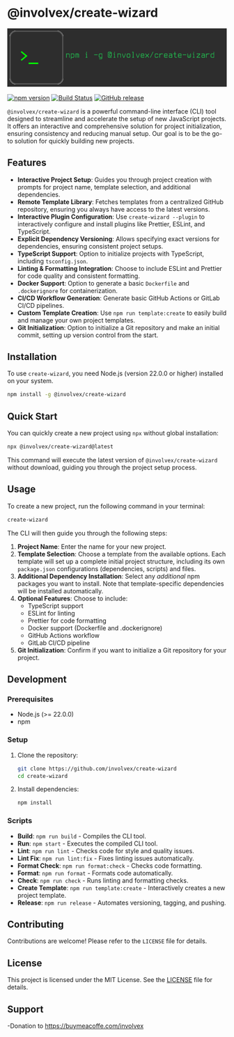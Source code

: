 <!-- @format -->

# @involvex/create-wizard

![npm install -g @involvex/create-wizard](assets/prompt.png)

[![npm version](https://badge.fury.io/js/%40involvex%2Fcreate-wizard.svg)](https://badge.fury.io/js/%40involvex%2Fcreate-wizard)
[![Build Status](https://github.com/involvex/create-wizard/actions/workflows/ci-release.yml/badge.svg)](https://github.com/involvex/create-wizard/actions/workflows/ci-release.yml)
[![GitHub release](https://img.shields.io/github/release/involvex/create-wizard.svg)](https://github.com/involvex/create-wizard/releases/)

`@involvex/create-wizard` is a powerful command-line interface (CLI) tool designed to streamline and accelerate the setup of new JavaScript projects. It offers an interactive and comprehensive solution for project initialization, ensuring consistency and reducing manual setup. Our goal is to be the go-to solution for quickly building new projects.

## Features

- **Interactive Project Setup**: Guides you through project creation with prompts for project name, template selection, and additional dependencies.
- **Remote Template Library**: Fetches templates from a centralized GitHub repository, ensuring you always have access to the latest versions.
- **Interactive Plugin Configuration**: Use `create-wizard --plugin` to interactively configure and install plugins like Prettier, ESLint, and TypeScript.
- **Explicit Dependency Versioning**: Allows specifying exact versions for dependencies, ensuring consistent project setups.
- **TypeScript Support**: Option to initialize projects with TypeScript, including `tsconfig.json`.
- **Linting & Formatting Integration**: Choose to include ESLint and Prettier for code quality and consistent formatting.
- **Docker Support**: Option to generate a basic `Dockerfile` and `.dockerignore` for containerization.
- **CI/CD Workflow Generation**: Generate basic GitHub Actions or GitLab CI/CD pipelines.
- **Custom Template Creation**: Use `npm run template:create` to easily build and manage your own project templates.
- **Git Initialization**: Option to initialize a Git repository and make an initial commit, setting up version control from the start.

## Installation

To use `create-wizard`, you need Node.js (version 22.0.0 or higher) installed on your system.

```bash
npm install -g @involvex/create-wizard
```

## Quick Start

You can quickly create a new project using `npx` without global installation:

```bash
npx @involvex/create-wizard@latest
```

This command will execute the latest version of `@involvex/create-wizard` without download, guiding you through the project setup process.

## Usage

To create a new project, run the following command in your terminal:

```bash
create-wizard
```

The CLI will then guide you through the following steps:

1.  **Project Name**: Enter the name for your new project.
2.  **Template Selection**: Choose a template from the available options. Each template will set up a complete initial project structure, including its own `package.json` configurations (dependencies, scripts) and files.
3.  **Additional Dependency Installation**: Select any _additional_ npm packages you want to install. Note that template-specific dependencies will be installed automatically.
4.  **Optional Features**: Choose to include:
    - TypeScript support
    - ESLint for linting
    - Prettier for code formatting
    - Docker support (Dockerfile and .dockerignore)
    - GitHub Actions workflow
    - GitLab CI/CD pipeline
5.  **Git Initialization**: Confirm if you want to initialize a Git repository for your project.

## Development

### Prerequisites

- Node.js (>= 22.0.0)
- npm

### Setup

1.  Clone the repository:
    ```bash
    git clone https://github.com/involvex/create-wizard
    cd create-wizard
    ```
2.  Install dependencies:
    ```bash
    npm install
    ```

### Scripts

- **Build**: `npm run build` - Compiles the CLI tool.
- **Run**: `npm start` - Executes the compiled CLI tool.
- **Lint**: `npm run lint` - Checks code for style and quality issues.
- **Lint Fix**: `npm run lint:fix` - Fixes linting issues automatically.
- **Format Check**: `npm run format:check` - Checks code formatting.
- **Format**: `npm run format` - Formats code automatically.
- **Check**: `npm run check` - Runs linting and formatting checks.
- **Create Template**: `npm run template:create` - Interactively creates a new project template.
- **Release**: `npm run release` - Automates versioning, tagging, and pushing.

## Contributing

Contributions are welcome! Please refer to the `LICENSE` file for details.

## License

This project is licensed under the MIT License. See the [LICENSE](LICENSE) file for details.

## Support

-Donation to https://buymeacoffe.com/involvex
